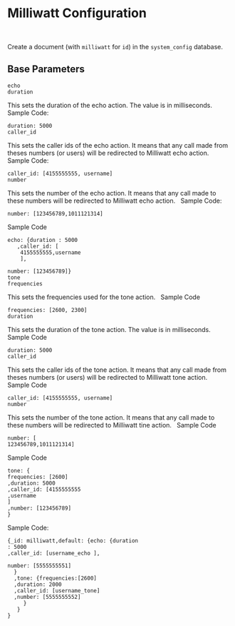 # Milliwatt Configuration 
 
 
 
Create a document (with `milliwatt` for `id`) in the `system_config` database.


## Base Parameters
```
echo
duration
```
This sets the duration of the echo action. The value is in milliseconds. 
 
Sample Code:
```
duration: 5000
caller_id
```

This sets the caller ids of the echo action. It means that any call made from theses numbers (or users) will be redirected to Milliwatt echo action.
 
Sample Code:
```
caller_id: [4155555555, username]
number
```

This sets the number of the echo action. It means that any call made 
to these numbers will be redirected to Milliwatt echo action.
 
Sample Code:

`number: [123456789,1011121314]`

Sample Code
```
echo: {duration : 5000
   ,caller_id: [ 
	4155555555,username
	],
	
number: [123456789]}
tone
frequencies
```

This sets the frequencies used for the tone action.
 
Sample Code
```
frequencies: [2600, 2300]
duration
```

This sets the duration of the tone action. The value is in milliseconds.
 
Sample Code
```
duration: 5000
caller_id
```
This sets the caller ids of the tone action. It means that any call made from theses numbers (or users) will be redirected to Milliwatt tone action.
 
Sample Code
```
caller_id: [4155555555, username]
number
```

This sets the number of the tone action. It means that any call made to these numbers will be redirected to Milliwatt tine action.
 
Sample Code
```
number: [
123456789,1011121314]
```

Sample Code
```
tone: {
frequencies: [2600]	
,duration: 5000
,caller_id: [4155555555
,username
]
,number: [123456789]
}
```

Sample Code:
```
{_id: milliwatt,default: {echo: {duration
: 5000
,caller_id: [username_echo ],
           
number: [5555555551]
  }
  ,tone: {frequencies:[2600]
  ,duration: 2000
  ,caller_id: [username_tone]
  ,number: [5555555552]
     }
   }
}
```







